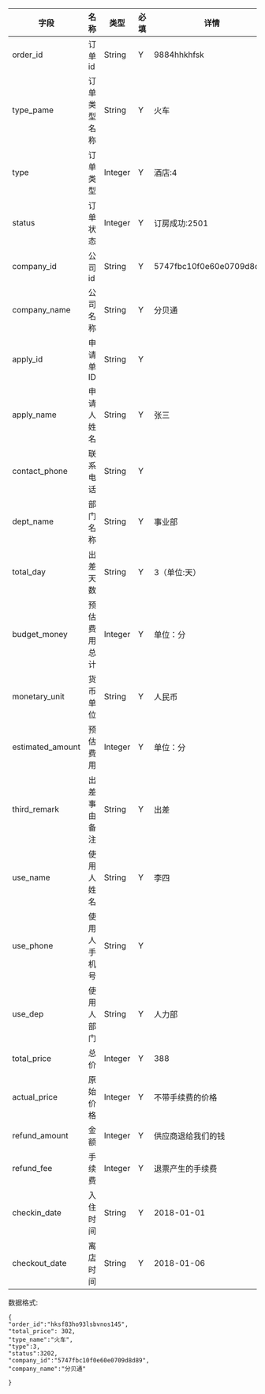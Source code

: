 字段|名称|类型|必填|详情
----|----|---|---|---
order_id |订单id|String| Y |9884hhkhfsk
type_pame |订单类型名称 |String| Y |火车
type |订单类型| Integer | Y |酒店:4
status |订单状态|Integer| Y |订房成功:2501
company_id |公司id|String| Y | 5747fbc10f0e60e0709d8d89
company_name | 公司名称|String|Y|分贝通
apply_id|申请单ID|String|Y|
apply_name|申请人姓名|String |Y|张三
contact_phone|联系电话|String|Y|
dept_name|部门名称|String |Y|事业部
total_day|出差天数|String |Y|3（单位:天）
budget_money|预估费用总计|Integer |Y|单位：分
monetary_unit|货币单位|String |Y|人民币
estimated_amount|预估费用|Integer |Y|单位：分
third_remark|出差事由备注|String|Y|出差
use_name|使用人姓名|String|Y|李四
use_phone|使用人手机号|String|Y|
use_dep|使用人部门|String|Y|人力部
total_price |总价 | Integer| Y |388
actual_price|原始价格|Integer|Y|不带手续费的价格
refund_amount| 金额|Integer|Y|供应商退给我们的钱
refund_fee|手续费|Integer|Y|退票产生的手续费
checkin_date|入住时间|String|Y|2018-01-01
checkout_date|离店时间|String|Y|2018-01-06











































数据格式:


```
{
"order_id":"hksf83ho93lsbvnos145",
"total_price": 302,
"type_name":"火车",
"type":3,
"status":3202,
"company_id":"5747fbc10f0e60e0709d8d89",
"company_name":"分贝通"

}


```
